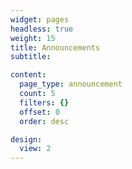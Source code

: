 ```yaml
---
widget: pages
headless: true
weight: 15
title: Announcements
subtitle:

content:
  page_type: announcement
  count: 5
  filters: {}
  offset: 0
  order: desc

design:
  view: 2
---
```

